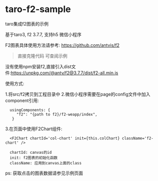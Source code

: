 # taro-f2-sample
taro集成f2图表的示例

基于taro3, f2 3.7.7, 支持h5 微信小程序

F2图表具体使用方法请参考: https://github.com/antvis/f2

> 直接克隆代码 可查阅示例

没有使用npm安装f2,直接引入dist文件:https://unpkg.com/@antv/f2@3.7.7/dist/f2-all.min.js

使用方式:

1.将src/f2拷贝到工程目录中
2.微信小程序需要在page的config文件中加入component引用:
```
  usingComponents: {
     "f2": "{path to f2}/f2-weapp/index",
   }
```   
3.在页面中使用F2Chart组件:
```
  <F2Chart chartId='col-chart' init={this.colChart} className='f2-chart' />

  chartId: canvas的id
  init: f2图表的初始化函数
  className: 应用到canvas上面的class
```

ps: 获取点击的图表数据请参见示例页面